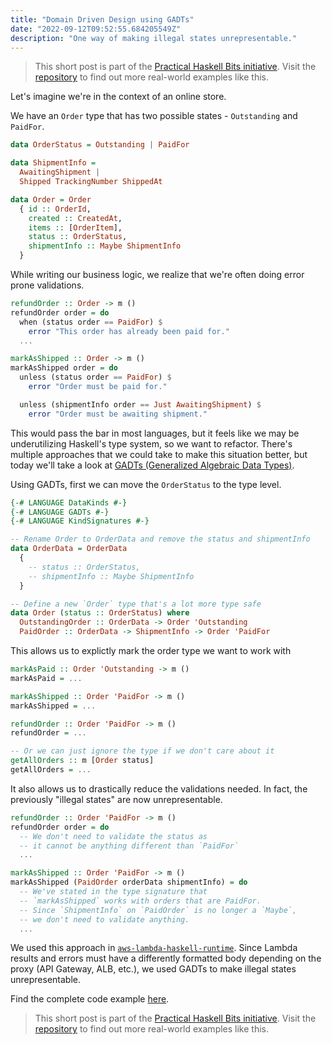 ```yaml
---
title: "Domain Driven Design using GADTs"
date: "2022-09-12T09:52:55.684205549Z"
description: "One way of making illegal states unrepresentable."
---
```


> This short post is part of the [Practical Haskell Bits initiative](/practical-haskell-bits-initiative/). Visit the [repository](https://github.com/dnikolovv/practical-haskell) to find out more real-world examples like this.

Let's imagine we're in the context of an online store.

We have an `Order` type that has two possible states - `Outstanding` and `PaidFor`.

```haskell
data OrderStatus = Outstanding | PaidFor

data ShipmentInfo =
  AwaitingShipment |
  Shipped TrackingNumber ShippedAt

data Order = Order
  { id :: OrderId,
    created :: CreatedAt,
    items :: [OrderItem],
    status :: OrderStatus,
    shipmentInfo :: Maybe ShipmentInfo
  }
```

While writing our business logic, we realize that we're often doing error prone validations.

```haskell
refundOrder :: Order -> m ()
refundOrder order = do
  when (status order == PaidFor) $
    error "This order has already been paid for."
  ...

markAsShipped :: Order -> m ()
markAsShipped order = do
  unless (status order == PaidFor) $
    error "Order must be paid for."

  unless (shipmentInfo order == Just AwaitingShipment) $
    error "Order must be awaiting shipment."
```

This would pass the bar in most languages, but it feels like we may be underutilizing Haskell's type system, so we want to refactor. There's multiple approaches that we could take to make this situation better, but today we'll take a look at [GADTs (Generalized Algebraic Data Types)](https://en.wikibooks.org/wiki/Haskell/GADT).

Using GADTs, first we can move the `OrderStatus` to the type level.

```haskell
{-# LANGUAGE DataKinds #-}
{-# LANGUAGE GADTs #-}
{-# LANGUAGE KindSignatures #-}

-- Rename Order to OrderData and remove the status and shipmentInfo
data OrderData = OrderData
  {
    -- status :: OrderStatus,
    -- shipmentInfo :: Maybe ShipmentInfo
  }

-- Define a new `Order` type that's a lot more type safe
data Order (status :: OrderStatus) where
  OutstandingOrder :: OrderData -> Order 'Outstanding
  PaidOrder :: OrderData -> ShipmentInfo -> Order 'PaidFor
```

This allows us to explictly mark the order type we want to work with

```haskell
markAsPaid :: Order 'Outstanding -> m ()
markAsPaid = ...

markAsShipped :: Order 'PaidFor -> m ()
markAsShipped = ...

refundOrder :: Order 'PaidFor -> m ()
refundOrder = ...

-- Or we can just ignore the type if we don't care about it
getAllOrders :: m [Order status]
getAllOrders = ...
```

It also allows us to drastically reduce the validations needed. In fact, the previously "illegal states" are now unrepresentable.

```haskell
refundOrder :: Order 'PaidFor -> m ()
refundOrder order = do
  -- We don't need to validate the status as
  -- it cannot be anything different than `PaidFor`
  ...

markAsShipped :: Order 'PaidFor -> m ()
markAsShipped (PaidOrder orderData shipmentInfo) = do
  -- We've stated in the type signature that
  -- `markAsShipped` works with orders that are PaidFor.
  -- Since `ShipmentInfo` on `PaidOrder` is no longer a `Maybe`,
  -- we don't need to validate anything.
  ...
```

We used this approach in [`aws-lambda-haskell-runtime`](https://github.com/theam/aws-lambda-haskell-runtime). Since Lambda results and errors must have a differently formatted body depending on the proxy (API Gateway, ALB, etc.), we used GADTs to make illegal states unrepresentable.

Find the complete code example [here](https://github.com/dnikolovv/practical-haskell/blob/main/gadt-ddd/src/Lib.hs).


> This short post is part of the [Practical Haskell Bits initiative](/practical-haskell-bits-initiative/). Visit the [repository](https://github.com/dnikolovv/practical-haskell) to find out more real-world examples like this.